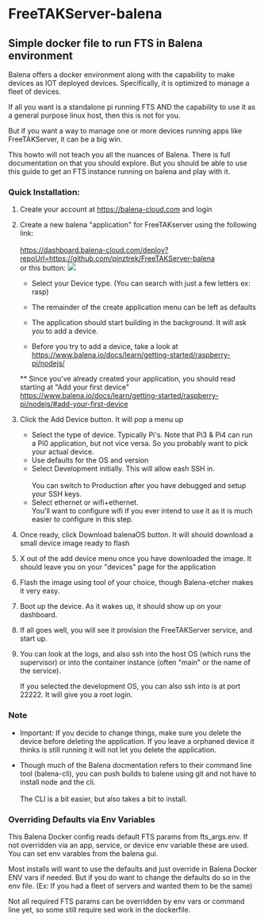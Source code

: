 # FreeTAKServer-balena

## Simple docker file to run FTS in Balena environment

Balena offers a docker environment along with the capability to make devices as IOT deployed devices. 
Specifically, it is optimized to manage a fleet of devices. 

If all you want is a standalone pi running FTS AND the capability to use it as a general purpose linux host, then this is not for you. 

But if you want a way to manage one or more devices running apps like FreeTAKServer, it can be a big win. 

This howto will not teach you all the nuances of Balena. There is full documentation on that you should 
explore. But you should be able to use this guide to get an FTS instance running on balena and play with it. 

### Quick Installation:

1. Create your account at <https://balena-cloud.com> and login
2. Create a new balena "application"  for FreeTAKserver using the following link:<br><br>
<https://dashboard.balena-cloud.com/deploy?repoUrl=https://github.com/pinztrek/FreeTAKServer-balena>
<br> or this button: [![](https://www.balena.io/deploy.png)](https://dashboard.balena-cloud.com/deploy)

   * Select your Device type. (You can search with just a few letters ex: rasp)

   * The remainder of the create application menu can be left as defaults

   * The application should start building in the background. It will ask you to add a device.

   * Before you try to add a device, take a look at <br><https://www.balena.io/docs/learn/getting-started/raspberry-pi/nodejs/>

    ** Since you've already created your application, you should read starting at "Add your first device" <https://www.balena.io/docs/learn/getting-started/raspberry-pi/nodejs/#add-your-first-device> 

3. Click the Add Device button. It will pop a menu up
    * Select the type of device. Typically Pi's. Note that Pi3 & Pi4 can run a Pi0 application, but 
not vice versa. So you probably want to pick your actual device. 
    * Use defaults for the OS and version
    * Select Development initially. This will allow eash SSH in. <br><br>
You can switch to Production after you have debugged and setup your SSH keys. 
    * Select ethernet or wifi+ethernet. 
<br>You'll want to configure wifi if you ever intend to use it as it is much easier to configure in this step. 

4. Once ready, click Download balenaOS button. It will should download a small device image ready to flash

5. X out of the add device menu once you have downloaded the image. It should leave you on your "devices" page for the application

6. Flash the image using tool of your choice, though Balena-etcher makes it very easy. 

7. Boot up the device. As it wakes up, it should show up on your dashboard. 

8. If all goes well, you will see it provision the FreeTAKServer service, and start up. 

9. You can look at the logs, and also ssh into the host OS (which runs the supervisor) or into the container instance (often "main" or the name of the service). 

    If you selected the development OS, you can also ssh into is at port 22222. It will give you a root login. 

### Note

* Important: If you decide to change things, make sure you delete the device before deleting the application. 
If you leave a orphaned device it thinks is still running it will not let you delete the application. 

* Though much of the Balena docmentation refers to their command line tool (balena-cli), you 
can push builds to balene using git and not have to install node and the cli. <br><br>
The CLI is a bit easier, but also takes a bit to install. 

### Overriding Defaults via Env Variables

This Balena Docker config reads default FTS params from fts_args.env. If not
overridden via an app, service, or device env variable these are used. 
You can set env varables from the balena gui. 

Most installs will want to use the defaults and just override in Balena Docker 
ENV vars if needed. But if you do want to change the defaults do so in the 
env file. (Ex: If you had a fleet of servers and wanted them to be the same)

Not all required FTS params can be overridden by env vars or command line yet, 
so some still require sed work in the dockerfile. 

